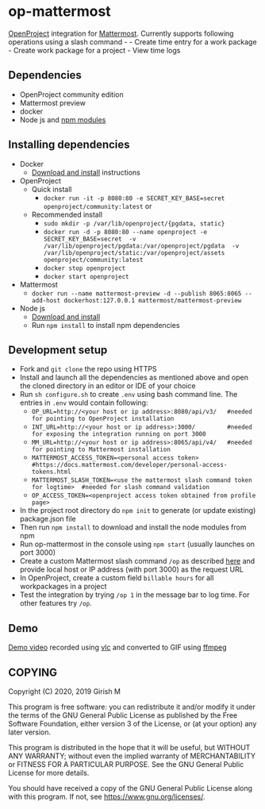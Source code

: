 # op-mattermost                                             

[OpenProject](https://www.openproject.org/) integration for [Mattermost](https://mattermost.com/). Currently supports following operations using a slash command -
	- Create time entry for a work package
	- Create work package for a project
	- View time logs

## Dependencies

- OpenProject community edition
- Mattermost preview
- docker
- Node js and [npm modules](package.json)

## Installing dependencies

- Docker
  - [Download and install](https://docs.docker.com/install/) instructions
- OpenProject
  - Quick install
    - `docker run -it -p 8080:80 -e SECRET_KEY_BASE=secret openproject/community:latest` or
  - Recommended install
    - `sudo mkdir -p /var/lib/openproject/{pgdata, static}`
    - `docker run -d -p 8080:80 --name openproject -e SECRET_KEY_BASE=secret 
       -v /var/lib/openproject/pgdata:/var/openproject/pgdata 
       -v /var/lib/openproject/static:/var/openproject/assets
       openproject/community:latest`
    - `docker stop openproject`
    - `docker start openproject`
- Mattermost
  - `docker run --name mattermost-preview -d --publish 8065:8065 --add-host dockerhost:127.0.0.1 mattermost/mattermost-preview`
- Node js
  - [Download and install](https://nodejs.org/en/download/)
  - Run `npm install` to install npm dependencies

## Development setup

- Fork and `git clone` the repo using HTTPS
- Install and launch all the dependencies as mentioned above and open the cloned directory in an editor or IDE of your choice
- Run `sh configure.sh` to create `.env` using bash command line. The entries in `.env` would contain following:
    - `OP_URL=http://<your host or ip address>:8080/api/v3/   #needed for pointing to OpenProject installation`
    - `INT_URL=http://<your host or ip address>:3000/         #needed for exposing the integration running on port 3000`
    - `MM_URL=http://<your host or ip address>:8065/api/v4/   #needed for pointing to Mattermost installation`  
    - `MATTERMOST_ACCESS_TOKEN=<personal access token>        #https://docs.mattermost.com/developer/personal-access-tokens.html`
    - `MATTERMOST_SLASH_TOKEN=<use the mattermost slash command token for logtime>  #needed for slash command validation`
    - `OP_ACCESS_TOKEN=<openproject access token obtained from profile page>`
- In the project root directory do `npm init` to generate (or update existing) package.json file
- Then run `npm install` to download and install the node modules from npm
- Run op-mattermost in the console using `npm start` (usually launches on port 3000)
- Create a custom Mattermost slash command `/op` as described [here](https://docs.mattermost.com/developer/slash-commands.html) and provide local host or IP address (with port 3000) as the request URL
- In OpenProject, create a custom field `billable hours` for all workpackages in a project
- Test the integration by trying `/op 1` in the message bar to log time. For other features try `/op`.

## Demo

[Demo video](https://github.com/girish17/op-mattermost/blob/master/resource/op-mattermost-demo-v2.gif) recorded using [vlc](https://www.videolan.org/vlc) and converted to GIF using [ffmpeg](https://ffmpeg.org)

## COPYING

Copyright (C) 2020, 2019 Girish M

This program is free software: you can redistribute it and/or modify
it under the terms of the GNU General Public License as published by
the Free Software Foundation, either version 3 of the License, or
(at your option) any later version.

This program is distributed in the hope that it will be useful,
but WITHOUT ANY WARRANTY; without even the implied warranty of
MERCHANTABILITY or FITNESS FOR A PARTICULAR PURPOSE.  See the
GNU General Public License for more details.

You should have received a copy of the GNU General Public License
along with this program.  If not, see <https://www.gnu.org/licenses/>.
